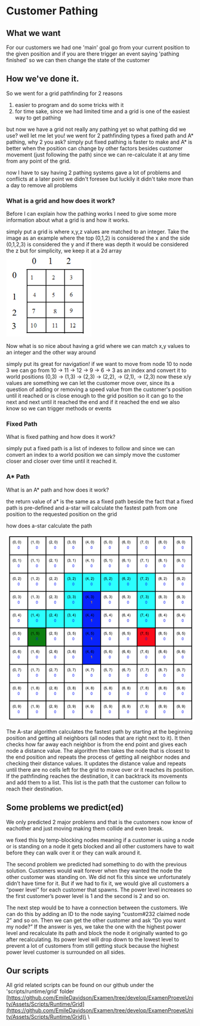 # Customer Pathing

## What we want

For our customers we had one 'main' goal go from your current position to the given position and if you are there trigger an event saying 'pathing finished' so we can then change the state of the customer&#x20;

## How we've done it.

So we went for a grid pathfinding for 2 reasons

1. easier to program and do some tricks with it&#x20;
2. for time sake, since we had limited time and a grid is one of the easiest way to get pathing&#x20;

but now we have a grid not really any pathing yet so what pathing did we use? well let me let you! we went for 2 pathfinding types a fixed path and A\* pathing, why 2 you ask? simply put fixed pathing is faster to make and A\* is better when the position can change by other factors besides customer movement (just following the path) since we can re-calculate it at any time from any point of the grid.&#x20;

now I have to say having 2 pathing systems gave a lot of problems and conflicts at a later point we didn't foresee but luckily it didn't take more than a day to remove all problems

### What is a grid and how does it work?

Before I can explain how the pathing works I need to give some more information about what a grid is and how it works.&#x20;

simply put a grid is where x,y,z values are matched to an integer. Take the image as an example where the top (0,1,2) is considered the x and the side (0,1,2,3) is considered the y and if there was depth it would be considered the z but for simplicity, we keep it at a 2d array \
![](<../../../.gitbook/assets/image (1) (1).png>)&#x20;

Now what is so nice about having a grid where we can match x,y values to an integer and the other way around&#x20;

simply put its great for navigation! if we want to move from node 10 to node 3 we can go from 10 -> 11 -> 12 -> 9 -> 6 -> 3 as an index and convert it to world positions (0,3) -> (1,3) -> (2,3) -> (2,2), -> (2,1), -> (2,3) now these x/y values are something we can let the customer move over, since its a question of adding or removing a speed value from the customer's position until it reached or is close enough to the grid position so it can go to the next and next until it reached the end and if it reached the end we also know so we can trigger methods or events&#x20;

### Fixed Path

What is fixed pathing and how does it work?&#x20;

simply put a fixed path is a list of indexes to follow and since we can convert an index to a world position we can simply move the customer closer and closer over time until it reached it.&#x20;

### A\* Path

What is an A\* path and how does it work?&#x20;

the return value of a\* is the same as a fixed path beside the fact that a fixed path is pre-defined and a-star will calculate the fastest path from one position to the requested position on the grid&#x20;

how does a-star calculate the path

![](<../../../.gitbook/assets/image (1).png>)

The A-star algorithm calculates the fastest path by starting at the beginning position and getting all neighbors (all nodes that are right next to it). It then checks how far away each neighbor is from the end point and gives each node a distance value. The algorithm then takes the node that is closest to the end position and repeats the process of getting all neighbor nodes and checking their distance values. It updates the distance value and repeats until there are no cells left for the grid to move over or it reaches its position. If the pathfinding reaches the destination, it can backtrack its movements and add them to a list. This list is the path that the customer can follow to reach their destination.

## Some problems we predict(ed)&#x20;

We only predicted 2 major problems and that is the customers now know of eachother and just moving making them collide and even break.

we fixed this by temp-blocking nodes meaning if a customer is using a node or is standing on a node it gets blocked and all other customers have to wait before they can walk over it or they can walk around it.&#x20;

The second problem we predicted had something to do with the previous solution. Customers would wait forever when they wanted the node the other customer was standing on. We did not fix this since we unfortunately didn’t have time for it. But if we had to fix it, we would give all customers a “power level” for each customer that spawns. The power level increases so the first customer’s power level is 1 and the second is 2 and so on.

The next step would be to have a connection between the customers. We can do this by adding an ID to the node saying “custom#232 claimed node 2” and so on. Then we can get the other customer and ask “Do you want my node?” If the answer is yes, we take the one with the highest power level and recalculate its path and block the node it originally wanted to go after recalculating. Its power level will drop down to the lowest level to prevent a lot of customers from still getting stuck because the highest power level customer is surrounded on all sides.

## Our scripts

All grid related scripts can be found on our github under the 'scripts/runtime/grid' folder\
[https://github.com/EmileDavidson/Examen/tree/develop/ExamenProeveUnity/Assets/Scripts/Runtime/Grid](https://github.com/EmileDavidson/Examen/tree/develop/ExamenProeveUnity/Assets/Scripts/Runtime/Grid)\
\
